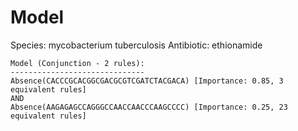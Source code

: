 
# Model

Species: mycobacterium tuberculosis
Antibiotic: ethionamide

```
Model (Conjunction - 2 rules):
------------------------------
Absence(CACCCGCACGGCGACGCGTCGATCTACGACA) [Importance: 0.85, 3 equivalent rules]
AND
Absence(AAGAGAGCCAGGGCCAACCAACCCAAGCCCC) [Importance: 0.25, 23 equivalent rules]

```

